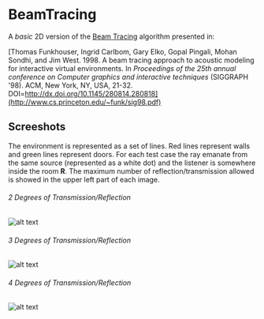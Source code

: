 # BeamTracing
A *basic* 2D version of the [Beam Tracing](https://en.wikipedia.org/wiki/Beam_tracing) algorithm presented in:

[Thomas Funkhouser, Ingrid Carlbom, Gary Elko, Gopal Pingali, Mohan Sondhi, and Jim West. 1998. A beam tracing approach to acoustic modeling for interactive virtual environments. In *Proceedings of the 25th annual conference on Computer graphics and interactive techniques* (SIGGRAPH '98). ACM, New York, NY, USA, 21-32. DOI=http://dx.doi.org/10.1145/280814.280818](http://www.cs.princeton.edu/~funk/sig98.pdf)

## Screeshots
The environment is represented as a set of lines. Red lines represent walls and green lines represent doors. For each test case the ray emanate from the same source (represented as a white dot) and the listener is somewhere inside the room **R**. The maximum number of reflection/transmission allowed is showed in the upper left part of each image. 

###### 2 Degrees of Transmission/Reflection
![alt text](https://github.com/paulaceccon/BeamTracing/blob/master/Results/d2to2.png)

###### 3 Degrees of Transmission/Reflection
![alt text](https://github.com/paulaceccon/BeamTracing/blob/master/Results/d3to2.png)

###### 4 Degrees of Transmission/Reflection
![alt text](https://github.com/paulaceccon/BeamTracing/blob/master/Results/d4to0.png)
